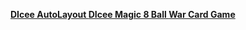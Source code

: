 **[DIcee AutoLayout ](./logic_game/AutoLayout-iOS13/README.md)**
**[DIcee ](./logic_game/Dicee-iOS13/README.md)**
**[Magic 8 Ball  ](./logic_game/Magic-8-Ball-iOS13/README.md)**
**[War Card Game](./logic_game/war_game_proj_3/README.md)**
